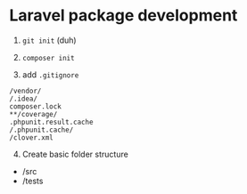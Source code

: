 # Laravel package development

1. `git init` (duh)

2. `composer init`

3. add `.gitignore`
```
/vendor/
/.idea/
composer.lock
**/coverage/
.phpunit.result.cache
/.phpunit.cache/
/clover.xml

```

4. Create basic folder structure
- /src
- /tests
